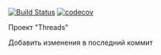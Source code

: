 [![Build Status](https://travis-ci.org/alexanderlebedev1989/job4j_threads.svg?branch=master)](https://travis-ci.org/alexanderlebedev1989/job4j_threads)
[![codecov](https://codecov.io/gh/alexanderlebedev1989/job4j_threads/branch/master/graph/badge.svg)](https://codecov.io/gh/alexanderlebedev1989/job4j_threads)

Проект "Threads"

Добавить изменения в последний коммит